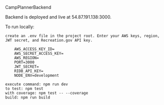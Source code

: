 CampPlannerBackend

Backend is deployed and live at 54.87.191.138:3000.

To run locally:

    create an .env file in the project root. Enter your AWS keys, region, JWT secret, and Recreation.gov API key. 

        AWS_ACCESS_KEY_ID=
        AWS_SECRET_ACCESS_KEY=
        AWS_REGION=
        PORT=3000
        JWT_SECRET=
        RIDB_API_KEY=
        NODE_ENV=development

    execute command: npm run dev
    to test: npm test 
    with coverage: npm test -- --coverage
    build: npm run build